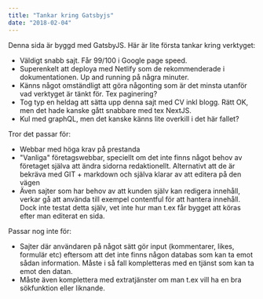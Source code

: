 ```yaml
---
title: "Tankar kring Gatsbyjs"
date: "2018-02-04"
---
```


Denna sida är byggd med GatsbyJS. Här är lite första tankar kring verktyget:
- Väldigt snabb sajt. Får 99/100 i Google page speed.
- Superenkelt att deploya med Netlify som de rekommenderade i dokumentationen. Up and running på några minuter.
- Känns något omständligt att göra någonting som är det minsta utanför vad verktyget är tänkt för. Tex paginering?
- Tog typ en heldag att sätta upp denna sajt med CV inkl blogg. Rätt OK, men det hade kanske gått snabbare med tex NextJS.
- Kul med graphQL, men det kanske känns lite overkill i det här fallet?

Tror det passar för:
- Webbar med höga krav på prestanda
- "Vanliga" företagswebbar, speciellt om det inte finns något behov av företaget själva att ändra sidorna redaktionellt. Alternativt att de är bekräva med GIT + markdown och själva klarar av att editera på den vägen
- Även sajter som har behov av att kunden själv kan redigera innehåll, verkar gå att använda till exempel contentful för att hantera innehåll. Dock inte testat detta själv, vet inte hur man t.ex får bygget att köras efter man editerat en sida.

Passar nog inte för:
- Sajter där användaren på något sätt gör input (kommentarer, likes, formulär etc) eftersom att det inte finns någon databas som kan ta emot sådan information. Måste i så fall kompletteras med en tjänst som kan ta emot den datan.
- Måste även komplettera med extratjänster om man t.ex vill ha en bra sökfunktion eller liknande.
